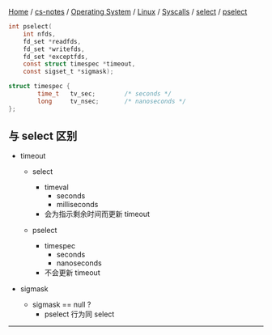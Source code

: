 [Home](https://mengxianbin.github.io) /
[cs-notes](https://mengxianbin.github.io/cs-notes/site) /
[Operating System](https://mengxianbin.github.io/cs-notes/site/Operating%20System) /
[Linux](https://mengxianbin.github.io/cs-notes/site/Operating%20System/Linux) /
[Syscalls](https://mengxianbin.github.io/cs-notes/site/Operating%20System/Linux/Syscalls) /
[select](https://mengxianbin.github.io/cs-notes/site/Operating%20System/Linux/Syscalls/select) /
[pselect](https://mengxianbin.github.io/cs-notes/site/Operating%20System/Linux/Syscalls/select/pselect)

```c
int pselect(
    int nfds, 
    fd_set *readfds, 
    fd_set *writefds,
    fd_set *exceptfds, 
    const struct timespec *timeout,
    const sigset_t *sigmask);
```

```c
struct timespec {
        time_t   tv_sec;        /* seconds */
        long     tv_nsec;       /* nanoseconds */
};
```


## 与 select 区别

* timeout
    * select
        * timeval
            * seconds
            * milliseconds
        * 会为指示剩余时间而更新 timeout

    * pselect
        * timespec
            * seconds
            * nanoseconds
        * 不会更新 timeout

* sigmask
    * sigmask == null ?
        * pselect 行为同 select

---

